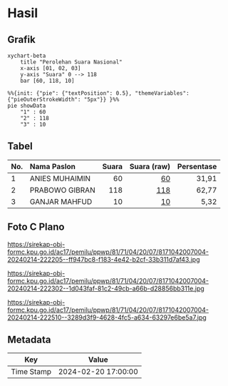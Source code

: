 # Hasil

## Grafik

```mermaid
xychart-beta
    title "Perolehan Suara Nasional"
    x-axis [01, 02, 03]
    y-axis "Suara" 0 --> 118
    bar [60, 118, 10]
```

```mermaid
%%{init: {"pie": {"textPosition": 0.5}, "themeVariables": {"pieOuterStrokeWidth": "5px"}} }%%
pie showData
    "1" : 60
    "2" : 118
    "3" : 10
```

## Tabel

| No. | Nama Paslon    | Suara | Suara (raw) | Persentase |
|:--- |:-------------- | -----:| -----------:| ----------:|
| 1   | ANIES MUHAIMIN | 60    | [60][p-1]   | 31,91      |
| 2   | PRABOWO GIBRAN | 118   | [118][p-2]  | 62,77      |
| 3   | GANJAR MAHFUD  | 10    | [10][p-3]   | 5,32       |


[p-1]: https://github.com/gigit-pemilu/pemilu-2024/blob/main/pilpres/hitung-suara/sub/81-maluku/sub/71-kota-ambon/sub/04-teluk-ambon/sub/2007-laha/sub/004-tps/sub/paslon-1.txt
[p-2]: https://github.com/gigit-pemilu/pemilu-2024/blob/main/pilpres/hitung-suara/sub/81-maluku/sub/71-kota-ambon/sub/04-teluk-ambon/sub/2007-laha/sub/004-tps/sub/paslon-2.txt
[p-3]: https://github.com/gigit-pemilu/pemilu-2024/blob/main/pilpres/hitung-suara/sub/81-maluku/sub/71-kota-ambon/sub/04-teluk-ambon/sub/2007-laha/sub/004-tps/sub/paslon-3.txt

## Foto C Plano

https://sirekap-obj-formc.kpu.go.id/ac17/pemilu/ppwp/81/71/04/20/07/8171042007004-20240214-222205--ff947bc8-f183-4e42-b2cf-33b311d7af43.jpg

https://sirekap-obj-formc.kpu.go.id/ac17/pemilu/ppwp/81/71/04/20/07/8171042007004-20240214-222302--1d043faf-81c2-49cb-a66b-d28856bb311e.jpg

https://sirekap-obj-formc.kpu.go.id/ac17/pemilu/ppwp/81/71/04/20/07/8171042007004-20240214-222510--3289d3f9-4628-4fc5-a634-63297e6be5a7.jpg


## Metadata

| Key        | Value               |
| ---------- | ------------------- |
| Time Stamp | 2024-02-20 17:00:00 |



